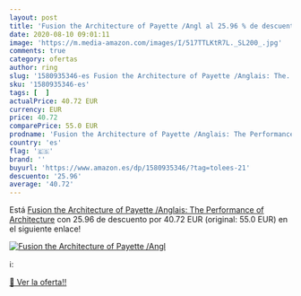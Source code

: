 ```yaml
---
layout: post
title: 'Fusion the Architecture of Payette /Angl al 25.96 % de descuento'
date: 2020-08-10 09:01:11
image: 'https://m.media-amazon.com/images/I/517TTLKtR7L._SL200_.jpg'
comments: true
category: ofertas
author: ring
slug: '1580935346-es Fusion the Architecture of Payette /Anglais: The...'
sku: '1580935346-es'
tags: [  ]
actualPrice: 40.72 EUR
currency: EUR
price: 40.72
comparePrice: 55.0 EUR
prodname: 'Fusion the Architecture of Payette /Anglais: The Performance of Architecture'
country: 'es'
flag: '🇪🇸'
brand: ''
buyurl: 'https://www.amazon.es/dp/1580935346/?tag=tolees-21'
descuento: '25.96'
average: '40.72'
---
```


Está [Fusion the Architecture of Payette /Anglais: The Performance of Architecture](https://www.amazon.es/dp/1580935346/?tag=tolees-21) con 25.96 de descuento por 40.72 EUR (original: 55.0 EUR) en el siguiente enlace!

[![Fusion the Architecture of Payette /Angl](https://m.media-amazon.com/images/I/517TTLKtR7L._SL200_.jpg)](https://www.amazon.es/dp/1580935346/?tag=tolees-21)

ℹ️:


[🛒 Ver la oferta!!](https://www.amazon.es/dp/1580935346/?tag=tolees-21)
